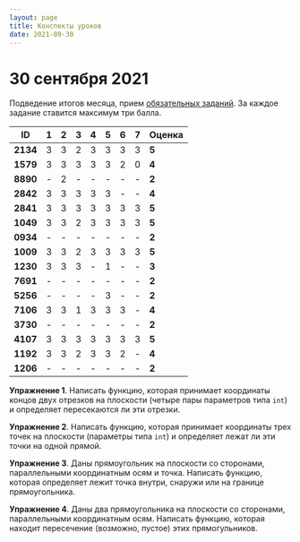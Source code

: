 ```yaml
---
layout: page
title: Конспекты уроков
date: 2021-09-30
---
```


# 30 сентября 2021

Подведение итогов месяца, прием [обязательных заданий](../../monthly-assignment/2021-09.md). За каждое задание ставится максимум три балла.

|    ID    | 1 | 2 | 3 | 4 | 5 | 6 | 7 | Оценка |
|   ---    |---|---|---|---|---|---|---|---|
| **2134** | 3 | 3 | 2 | 3 | 3 | 3 | 3 | **5** |
| **1579** | 3 | 3 | 3 | 3 | 3 | 2 | 0 | **4** |
| **8890** | - | 2 | - | - | - | - | - | **2** |
| **2842** | 3 | 3 | 3 | 3 | 3 | - | - | **4** |
| **2841** | 3 | 3 | 3 | 3 | 3 | 3 | 3 | **5** |
| **1049** | 3 | 3 | 2 | 3 | 3 | 3 | 3 | **5** |
| **0934** | - | - | - | - | - | - | - | **2** |
| **1009** | 3 | 3 | 2 | 3 | 3 | 3 | 3 | **5** |
| **1230** | 3 | 3 | 3 | - | 1 | - | - | **3** |
| **7691** | - | - | - | - | - | - | - | **2** |
| **5256** | - | - | - | - | 3 | - | - | **2** |
| **7106** | 3 | 3 | 1 | 3 | 3 | 3 | - | **4** |
| **3730** | - | - | - | - | - | - | - | **2** |
| **4107** | 3 | 3 | 3 | 3 | 3 | 3 | 3 | **5** |
| **1192** | 3 | 3 | 2 | 3 | 3 | 2 | - | **4** |
| **1206** | - | - | - | - | - | - | - | **2** |

**Упражнение 1**. Написать функцию, которая принимает координаты концов двух отрезков на плоскости (четыре пары параметров типа `int`) и определяет пересекаются ли эти отрезки.

**Упражнение 2**. Написать функцию, которая принимает координаты трех точек на плоскости (параметры типа `int`) и определяет лежат ли эти точки на одной прямой.

**Упражнение 3**. Даны прямоугольник на плоскости со сторонами, параллельными координатным осям и точка. Написать функцию, которая определяет лежит точка внутри, снаружи или на границе прямоугольника.

**Упражнение 4**. Даны два прямоугольника на плоскости со сторонами, параллельными координатным осям. Написать функцию, которая находит пересечение (возможно, пустое) этих прямогульников.

